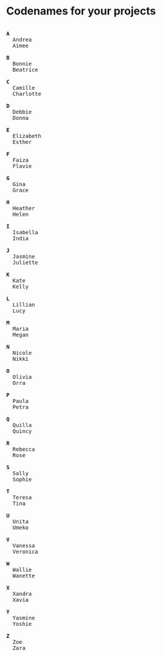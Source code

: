 <h1>Codenames for your projects</h1>

<pre>

<b>A</b>
  Andrea
  Aimee
  
<b>B</b>
  Bonnie
  Beatrice
    
<b>C</b>
  Camille
  Charlotte

<b>D</b>
  Debbie
  Donna

<b>E</b>
  Elizabeth
  Esther

<b>F</b>
  Faiza
  Flavie 

<b>G</b>
  Gina
  Grace

<b>H</b>
  Heather
  Helen

<b>I</b>
  Isabella
  India

<b>J</b>
  Jasmine
  Juliette

<b>K</b>
  Kate
  Kelly

<b>L</b>
  Lillian
  Lucy

<b>M</b>
  Maria
  Megan

<b>N</b>
  Nicole
  Nikki
  
<b>O</b>
  Olivia
  Orra

<b>P</b>
  Paula
  Petra 

<b>Q</b>
  Quilla
  Quincy

<b>R</b>
  Rebecca
  Rose

<b>S</b>
  Sally
  Sophie

<b>T</b>
  Teresa
  Tina
  
<b>U</b>
  Unita
  Umeko

<b>V</b>
  Vanessa
  Veronica

<b>W</b>
  Wallie
  Wanette

<b>X</b>
  Xandra
  Xavia

<b>Y</b>
  Yasmine
  Yoshie

<b>Z</b>
  Zoe
  Zara
    
</pre>
